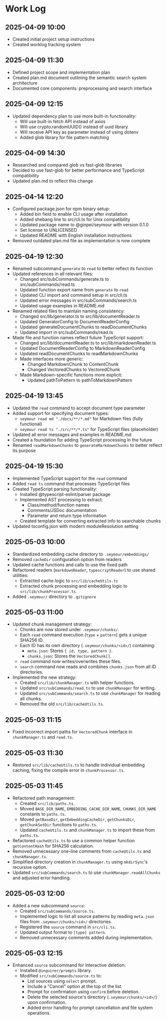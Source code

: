 # Work Log

## 2025-04-09 10:00
- Created initial project setup instructions
- Created worklog tracking system

## 2025-04-09 11:30
- Defined project scope and implementation plan
- Created plan.md document outlining the semantic search system architecture
- Documented core components: preprocessing and search interface

## 2025-04-09 12:15
- Updated dependency plan to use more built-in functionality:
  - Will use built-in fetch API instead of axios
  - Will use crypto.randomUUID() instead of uuid library
  - Will receive API key as parameter instead of using dotenv
  - Added glob library for file pattern matching

## 2025-04-09 14:30
- Researched and compared glob vs fast-glob libraries
- Decided to use fast-glob for better performance and TypeScript compatibility
- Updated plan.md to reflect this change

## 2025-04-14 12:20
- Configured package.json for npm binary setup:
  - Added bin field to enable CLI usage after installation
  - Added shebang line to src/cli.ts for Unix compatibility
  - Updated package name to @ginpei/seymour with version 0.1.0
  - Set license to UNLICENSED
  - Updated README with English installation instructions
- Removed outdated plan.md file as implementation is now complete

## 2025-04-19 12:30
- Renamed subcommand `generate` to `read` to better reflect its function
- Updated references in all relevant files:
  - Changed src/subCommands/generate.ts to src/subCommands/read.ts
  - Updated function export name from `generate` to `read`
  - Updated CLI import and command setup in src/cli.ts
  - Updated error messages in src/subCommands/search.ts
  - Updated usage examples in README.md
- Renamed related files to maintain naming consistency:
  - Changed src/lib/generator.ts to src/lib/documentReader.ts
  - Updated GeneratorConfig to DocumentReaderConfig
  - Updated generateDocumentChunks to readDocumentChunks
  - Updated import in src/subCommands/read.ts
- Made file and function names reflect future TypeScript support:
  - Changed src/lib/documentReader.ts to src/lib/markdownReader.ts
  - Updated DocumentReaderConfig to MarkdownReaderConfig
  - Updated readDocumentChunks to readMarkdownChunks
  - Made interfaces more generic:
    - Changed MarkdownChunk to ContentChunk
    - Changed VectoredChunks to VectoredChunk
  - Made Markdown-specific functions more explicit:
    - Updated pathToPattern to pathToMarkdownPattern

## 2025-04-19 13:45
- Updated the `read` command to accept document type parameter
- Added support for specifying document types:
  - `seymour read md "./docs/**/*.md"` for Markdown files (fully functional)
  - `seymour read ts "./src/**/*.ts"` for TypeScript files (placeholder)
- Updated all error messages and examples in README.md
- Created a foundation for adding TypeScript processing in the future
- Renamed `readMarkdownChunks` to `generateMarkdownChunks` to better reflect its purpose

## 2025-04-19 15:30
- Implemented TypeScript support for the `read` command
- Added `read ts` command that processes TypeScript files
- Created TypeScript parsing functionality:
  - Installed @typescript-eslint/parser package
  - Implemented AST processing to extract:
    - Class/method/function names
    - Comments/JSDoc documentation
    - Parameter and return type information
  - Created template for converting extracted info to searchable chunks
- Updated tsconfig.json with modern moduleResolution setting

## 2025-05-03 10:00
- Standardized embedding cache directory to `.seymour/embeddings/`
- Removed `cacheDir` configuration option from readers
- Updated cache functions and calls to use the fixed path
- Refactored readers (`markdownReader`, `typescriptReader`) to use shared utilities:
  - Extracted cache logic to `src/lib/cacheUtils.ts`
  - Extracted chunk processing and embedding logic to `src/lib/chunkProcessor.ts`
- Added `.seymour/` directory to `.gitignore`

## 2025-05-03 11:00
- Updated chunk management strategy:
  - Chunks are now stored under `.seymour/chunks/`.
  - Each `read` command execution (`type` + `pattern`) gets a unique SHA256 ID.
  - Each ID has its own directory (`.seymour/chunks/<id>/`) containing:
    - `meta.json`: Stores `{ id, type, pattern }`.
    - `chunks.json`: Stores the `VectoredChunk[]`.
  - `read` command now writes/overwrites these files.
  - `search` command now reads and combines `chunks.json` from all ID directories.
- Implemented the new strategy:
  - Created `src/lib/chunkManager.ts` with helper functions.
  - Updated `src/subCommands/read.ts` to use `chunkManager` for writing.
  - Updated `src/subCommands/search.ts` to use `chunkManager` for reading all chunks.
  - Removed the old `src/lib/cacheUtils.ts`.

## 2025-05-03 11:15
- Fixed incorrect import paths for `VectoredChunk` interface in `chunkManager.ts` and `read.ts`.

## 2025-05-03 11:30
- Restored `src/lib/cacheUtils.ts` to handle individual embedding caching, fixing the compile error in `chunkProcessor.ts`.

## 2025-05-03 11:45
- Refactored path management:
  - Created `src/lib/paths.ts`.
  - Moved `BASE_DIR_NAME`, `EMBEDDING_CACHE_DIR_NAME`, `CHUNKS_DIR_NAME` constants to `paths.ts`.
  - Moved `getBaseDir`, `getEmbeddingCacheDir`, `getChunksDir`, `getChunkSetDir` functions to `paths.ts`.
  - Updated `cacheUtils.ts` and `chunkManager.ts` to import these from `paths.ts`.
- Refactored `cacheUtils.ts` to use a common helper function `getContentHash` for SHA256 calculation.
- Removed unnecessary one-line comments from `cacheUtils.ts` and `chunkManager.ts`.
- Simplified directory creation in `chunkManager.ts` using `mkdirSync`'s recursive option.
- Updated `src/subCommands/search.ts` to use `chunkManager.readAllChunks` and adjusted error handling.

## 2025-05-03 12:00
- Added a new subcommand `source`:
  - Created `src/subCommands/source.ts`.
  - Implemented logic to list all source patterns by reading `meta.json` files from `.seymour/chunks/<id>/` directories.
  - Registered the `source` command in `src/cli.ts`.
  - Updated output format to `[type] pattern`.
  - Removed unnecessary comments added during implementation.

## 2025-05-03 12:15
- Enhanced `source` subcommand for interactive deletion:
  - Installed `@inquirer/prompts` library.
  - Modified `src/subCommands/source.ts` to:
    - List sources using `select` prompt.
    - Include a "Cancel" option at the top of the list.
    - Prompt for confirmation using `confirm` before deletion.
    - Delete the selected source's directory (`.seymour/chunks/<id>/`) upon confirmation.
    - Added error handling for prompt cancellation and file system operations.